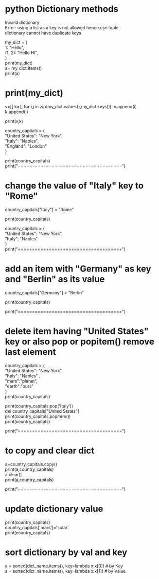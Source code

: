 # python Dictionary methods

Invalid dictionary  
Error: using a list as a key is not allowed hence use tuple  
dictionary cannot have duplicate keys   
  
my_dict = {  
  1: "Hello",   
  (1, 2): "Hello Hi",   
}  
print(my_dict)  
a= my_dict.items()  
print(a)  

# print(my_dict)
v=[]
k=[]
for i,j in zip(my_dict.values(),my_dict.keys()):
    v.append(i)
    k.append(j)
    
print(v,k)
  
  
country_capitals = {  
  "United States": "New York",   
  "Italy": "Naples",   
  "England": "London"  
}  
 
 
 
print(country_capitals)  
print("=====================================")  
# change the value of "Italy" key to "Rome"  
country_capitals["Italy"] = "Rome"  
  
print(country_capitals)  



country_capitals = {  
  "United States": "New York",   
  "Italy": "Naples"   
}  
print("=====================================")  
# add an item with "Germany" as key and "Berlin" as its value  
country_capitals["Germany"] = "Berlin"  
  
print(country_capitals)  
  

print("=====================================")  
# delete item having "United States" key or also pop or popitem()  remove last element  

country_capitals = {  
  "United States": "New York",   
  "Italy": "Naples" ,  
  "mars":"planet",  
  "earth":"ours"  
}  
print(country_capitals)  
  
print(country_capitals.pop('Italy'))  
del country_capitals["United States"]  
print(country_capitals.popitem())  
print(country_capitals)  
  
print("=====================================")  
# to copy and clear dict   
a=country_capitals.copy()  
print(a,country_capitals)  
a.clear()  
print(a,country_capitals)  
  
print("=====================================")  
# update dictionary value  
    
print(country_capitals)  
country_capitals['mars']='solar'  
print(country_capitals)  
  
  
# sort dictionary by val and key  
a = sorted(dict_name.items(), key=lambda x:x[0]) # by Key  
a = sorted(dict_name.items(), key=lambda x:x[1]) # by Value  





